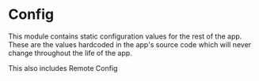# Config

This module contains static configuration values for the rest of the app. These are the values hardcoded in the app's 
source code which will never change throughout the life of the app. 

This also includes Remote Config
